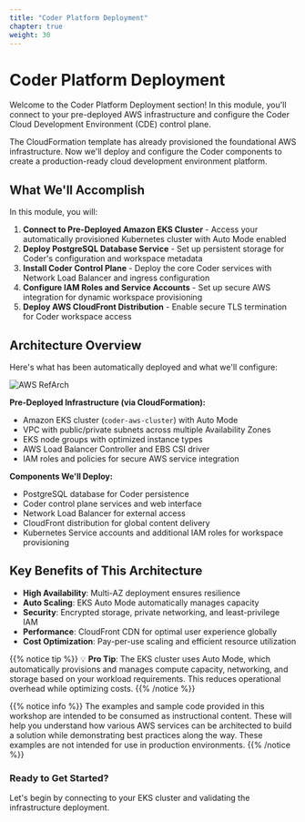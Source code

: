 ```yaml
---
title: "Coder Platform Deployment"
chapter: true
weight: 30
---
```


# Coder Platform Deployment

Welcome to the Coder Platform Deployment section! In this module, you'll connect to your pre-deployed AWS infrastructure and configure the Coder Cloud Development Environment (CDE) control plane. 

The CloudFormation template has already provisioned the foundational AWS infrastructure. Now we'll deploy and configure the Coder components to create a production-ready cloud development environment platform.

## What We'll Accomplish

In this module, you will:

1. **Connect to Pre-Deployed Amazon EKS Cluster** - Access your automatically provisioned Kubernetes cluster with Auto Mode enabled
2. **Deploy PostgreSQL Database Service** - Set up persistent storage for Coder's configuration and workspace metadata
3. **Install Coder Control Plane** - Deploy the core Coder services with Network Load Balancer and ingress configuration
4. **Configure IAM Roles and Service Accounts** - Set up secure AWS integration for dynamic workspace provisioning
5. **Deploy AWS CloudFront Distribution** - Enable secure TLS termination for Coder workspace access

## Architecture Overview

Here's what has been automatically deployed and what we'll configure:

![AWS RefArch](/images/AWSCoderSingleRegionv1-0.png)

**Pre-Deployed Infrastructure (via CloudFormation):**
- Amazon EKS cluster (`coder-aws-cluster`) with Auto Mode
- VPC with public/private subnets across multiple Availability Zones
- EKS node groups with optimized instance types
- AWS Load Balancer Controller and EBS CSI driver
- IAM roles and policies for secure AWS service integration

**Components We'll Deploy:**
- PostgreSQL database for Coder persistence
- Coder control plane services and web interface
- Network Load Balancer for external access
- CloudFront distribution for global content delivery
- Kubernetes Service accounts and additional IAM roles for workspace provisioning

## Key Benefits of This Architecture

- **High Availability**: Multi-AZ deployment ensures resilience
- **Auto Scaling**: EKS Auto Mode automatically manages capacity
- **Security**: Encrypted storage, private networking, and least-privilege IAM
- **Performance**: CloudFront CDN for optimal user experience globally
- **Cost Optimization**: Pay-per-use scaling and efficient resource utilization

{{% notice tip %}}
💡 **Pro Tip**: The EKS cluster uses Auto Mode, which automatically provisions and manages compute capacity, networking, and storage based on your workload requirements. This reduces operational overhead while optimizing costs.
{{% /notice %}}

{{% notice info %}}
The examples and sample code provided in this workshop are intended to be consumed as instructional content. These will help you understand how various AWS services can be architected to build a solution while demonstrating best practices along the way. These examples are not intended for use in production environments.
{{% /notice %}}

### Ready to Get Started?
Let's begin by connecting to your EKS cluster and validating the infrastructure deployment.

